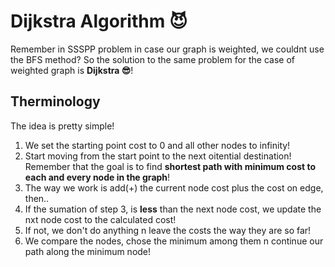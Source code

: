 # Dijkstra Algorithm 😈

Remember in SSSPP problem in case our graph is weighted, we couldnt use the BFS method? 
So the solution to the same problem for the case of weighted graph is **Dijkstra 😎**!

## Therminology

The idea is pretty simple! 
1. We set the starting point cost to 0 and all other nodes to infinity!
2. Start moving from the start point to the next oitential destination! Remember that the goal is to find **shortest path with minimum cost to each and every node in the graph**!
3. The way we work is add(+) the current node cost plus the cost on edge, then..
4. If the sumation of step 3, is **less** than the next node cost, we update the nxt node cost to the calculated cost!
5. If not, we don't do anything n leave the costs the way they are so far!
6. We compare the nodes, chose the minimum among them n continue our path along the minimum node!